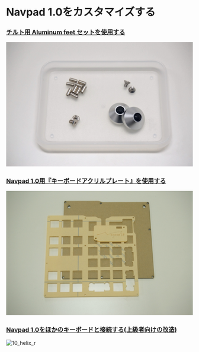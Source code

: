 # Navpad 1.0をカスタマイズする

### [チルト用 Aluminum feet セットを使用する](aluminum_feet.md)

![aluminum_feet](../imgs/IMG_3967.jpg)

### [Navpad 1.0用『キーボードアクリルプレート』を使用する](acrylic_plate.md)

![acrylic_plates](../imgs/IMG_3903.jpg)

### [Navpad 1.0をほかのキーボードと接続する(上級者向けの改造)](connect_with.md)

![10_helix_r](https://camo.githubusercontent.com/b87249efcd2794c24a47fafe3302343fd5dca348eb780b211ff4192c3785990b/68747470733a2f2f696d6775722e636f6d2f656854493337682e6a7067)